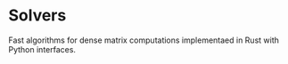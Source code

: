 # Solvers

Fast algorithms for dense matrix computations implementaed in Rust with Python interfaces. 
